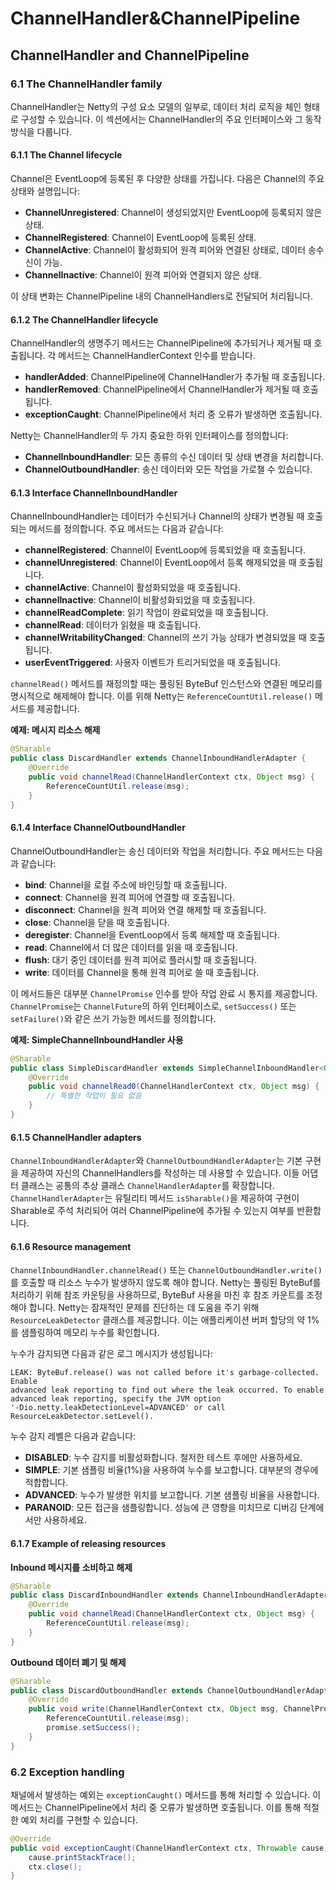 # ChannelHandler\&ChannelPipeline

## ChannelHandler and ChannelPipeline

### 6.1 The ChannelHandler family

ChannelHandler는 Netty의 구성 요소 모델의 일부로, 데이터 처리 로직을 체인 형태로 구성할 수 있습니다. 이 섹션에서는 ChannelHandler의 주요 인터페이스와 그 동작 방식을 다룹니다.

#### 6.1.1 The Channel lifecycle

Channel은 EventLoop에 등록된 후 다양한 상태를 가집니다. 다음은 Channel의 주요 상태와 설명입니다:

* **ChannelUnregistered**: Channel이 생성되었지만 EventLoop에 등록되지 않은 상태.
* **ChannelRegistered**: Channel이 EventLoop에 등록된 상태.
* **ChannelActive**: Channel이 활성화되어 원격 피어와 연결된 상태로, 데이터 송수신이 가능.
* **ChannelInactive**: Channel이 원격 피어와 연결되지 않은 상태.

이 상태 변화는 ChannelPipeline 내의 ChannelHandlers로 전달되어 처리됩니다.

#### 6.1.2 The ChannelHandler lifecycle

ChannelHandler의 생명주기 메서드는 ChannelPipeline에 추가되거나 제거될 때 호출됩니다. 각 메서드는 ChannelHandlerContext 인수를 받습니다.

* **handlerAdded**: ChannelPipeline에 ChannelHandler가 추가될 때 호출됩니다.
* **handlerRemoved**: ChannelPipeline에서 ChannelHandler가 제거될 때 호출됩니다.
* **exceptionCaught**: ChannelPipeline에서 처리 중 오류가 발생하면 호출됩니다.

Netty는 ChannelHandler의 두 가지 중요한 하위 인터페이스를 정의합니다:

* **ChannelInboundHandler**: 모든 종류의 수신 데이터 및 상태 변경을 처리합니다.
* **ChannelOutboundHandler**: 송신 데이터와 모든 작업을 가로챌 수 있습니다.

#### 6.1.3 Interface ChannelInboundHandler

ChannelInboundHandler는 데이터가 수신되거나 Channel의 상태가 변경될 때 호출되는 메서드를 정의합니다. 주요 메서드는 다음과 같습니다:

* **channelRegistered**: Channel이 EventLoop에 등록되었을 때 호출됩니다.
* **channelUnregistered**: Channel이 EventLoop에서 등록 해제되었을 때 호출됩니다.
* **channelActive**: Channel이 활성화되었을 때 호출됩니다.
* **channelInactive**: Channel이 비활성화되었을 때 호출됩니다.
* **channelReadComplete**: 읽기 작업이 완료되었을 때 호출됩니다.
* **channelRead**: 데이터가 읽혔을 때 호출됩니다.
* **channelWritabilityChanged**: Channel의 쓰기 가능 상태가 변경되었을 때 호출됩니다.
* **userEventTriggered**: 사용자 이벤트가 트리거되었을 때 호출됩니다.

`channelRead()` 메서드를 재정의할 때는 풀링된 ByteBuf 인스턴스와 연결된 메모리를 명시적으로 해제해야 합니다. 이를 위해 Netty는 `ReferenceCountUtil.release()` 메서드를 제공합니다.

**예제: 메시지 리소스 해제**

```java
@Sharable
public class DiscardHandler extends ChannelInboundHandlerAdapter {
    @Override
    public void channelRead(ChannelHandlerContext ctx, Object msg) {
        ReferenceCountUtil.release(msg);
    }
}
```

#### 6.1.4 Interface ChannelOutboundHandler

ChannelOutboundHandler는 송신 데이터와 작업을 처리합니다. 주요 메서드는 다음과 같습니다:

* **bind**: Channel을 로컬 주소에 바인딩할 때 호출됩니다.
* **connect**: Channel을 원격 피어에 연결할 때 호출됩니다.
* **disconnect**: Channel을 원격 피어와 연결 해제할 때 호출됩니다.
* **close**: Channel을 닫을 때 호출됩니다.
* **deregister**: Channel을 EventLoop에서 등록 해제할 때 호출됩니다.
* **read**: Channel에서 더 많은 데이터를 읽을 때 호출됩니다.
* **flush**: 대기 중인 데이터를 원격 피어로 플러시할 때 호출됩니다.
* **write**: 데이터를 Channel을 통해 원격 피어로 쓸 때 호출됩니다.

이 메서드들은 대부분 `ChannelPromise` 인수를 받아 작업 완료 시 통지를 제공합니다. `ChannelPromise`는 `ChannelFuture`의 하위 인터페이스로, `setSuccess()` 또는 `setFailure()`와 같은 쓰기 가능한 메서드를 정의합니다.

**예제: SimpleChannelInboundHandler 사용**

```java
@Sharable
public class SimpleDiscardHandler extends SimpleChannelInboundHandler<Object> {
    @Override
    public void channelRead0(ChannelHandlerContext ctx, Object msg) {
        // 특별한 작업이 필요 없음
    }
}
```

#### 6.1.5 ChannelHandler adapters

`ChannelInboundHandlerAdapter`와 `ChannelOutboundHandlerAdapter`는 기본 구현을 제공하여 자신의 ChannelHandlers를 작성하는 데 사용할 수 있습니다. 이들 어댑터 클래스는 공통의 추상 클래스 `ChannelHandlerAdapter`를 확장합니다. `ChannelHandlerAdapter`는 유틸리티 메서드 `isSharable()`을 제공하여 구현이 Sharable로 주석 처리되어 여러 ChannelPipeline에 추가될 수 있는지 여부를 반환합니다.

#### 6.1.6 Resource management

`ChannelInboundHandler.channelRead()` 또는 `ChannelOutboundHandler.write()`를 호출할 때 리소스 누수가 발생하지 않도록 해야 합니다. Netty는 풀링된 ByteBuf를 처리하기 위해 참조 카운팅을 사용하므로, ByteBuf 사용을 마친 후 참조 카운트를 조정해야 합니다. Netty는 잠재적인 문제를 진단하는 데 도움을 주기 위해 `ResourceLeakDetector` 클래스를 제공합니다. 이는 애플리케이션 버퍼 할당의 약 1%를 샘플링하여 메모리 누수를 확인합니다.

누수가 감지되면 다음과 같은 로그 메시지가 생성됩니다:

```
LEAK: ByteBuf.release() was not called before it's garbage-collected. Enable
advanced leak reporting to find out where the leak occurred. To enable
advanced leak reporting, specify the JVM option
'-Dio.netty.leakDetectionLevel=ADVANCED' or call
ResourceLeakDetector.setLevel().
```

누수 감지 레벨은 다음과 같습니다:

* **DISABLED**: 누수 감지를 비활성화합니다. 철저한 테스트 후에만 사용하세요.
* **SIMPLE**: 기본 샘플링 비율(1%)을 사용하여 누수를 보고합니다. 대부분의 경우에 적합합니다.
* **ADVANCED**: 누수가 발생한 위치를 보고합니다. 기본 샘플링 비율을 사용합니다.
* **PARANOID**: 모든 접근을 샘플링합니다. 성능에 큰 영향을 미치므로 디버깅 단계에서만 사용하세요.

#### 6.1.7 Example of releasing resources

**Inbound 메시지를 소비하고 해제**

```java
@Sharable
public class DiscardInboundHandler extends ChannelInboundHandlerAdapter {
    @Override
    public void channelRead(ChannelHandlerContext ctx, Object msg) {
        ReferenceCountUtil.release(msg);
    }
}
```

**Outbound 데이터 폐기 및 해제**

```java
@Sharable
public class DiscardOutboundHandler extends ChannelOutboundHandlerAdapter {
    @Override
    public void write(ChannelHandlerContext ctx, Object msg, ChannelPromise promise) {
        ReferenceCountUtil.release(msg);
        promise.setSuccess();
    }
}
```

### 6.2 Exception handling

채널에서 발생하는 예외는 `exceptionCaught()` 메서드를 통해 처리할 수 있습니다. 이 메서드는 ChannelPipeline에서 처리 중 오류가 발생하면 호출됩니다. 이를 통해 적절한 예외 처리를 구현할 수 있습니다.

```java
@Override
public void exceptionCaught(ChannelHandlerContext ctx, Throwable cause) {
    cause.printStackTrace();
    ctx.close();
}
```

